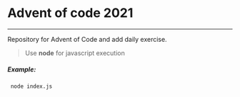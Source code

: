 # Advent of code 2021

---
Repository for Advent of Code and add daily exercise.


> Use __node__ for javascript execution


##### Example: 
``` bash
 node index.js
 ```